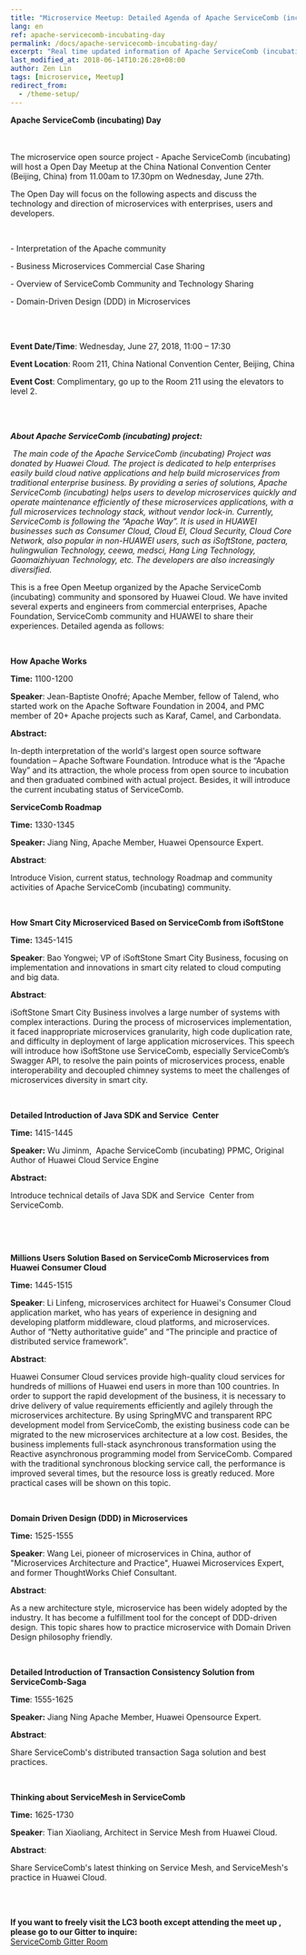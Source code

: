 ```yaml
---
title: "Microservice Meetup: Detailed Agenda of Apache ServiceComb (incubating) Day"
lang: en
ref: apache-servicecomb-incubating-day
permalink: /docs/apache-servicecomb-incubating-day/
excerpt: "Real time updated information of Apache ServiceComb (incubating) Day"
last_modified_at: 2018-06-14T10:26:28+08:00
author: Zen Lin
tags: [microservice, Meetup]
redirect_from:
  - /theme-setup/
---
```


**Apache ServiceComb (incubating) Day**

​    
​    
The microservice open source project - Apache ServiceComb (incubating) will host a Open Day Meetup at the China National Convention Center (Beijing, China) from 11.00am to 17.30pm on Wednesday, June 27th.

The Open Day will focus on the following aspects and discuss the technology and direction of microservices with enterprises, users and developers.

​    

\- Interpretation of the Apache community

\- Business Microservices Commercial Case Sharing

\- Overview of ServiceComb Community and Technology Sharing

\- Domain-Driven Design (DDD) in Microservices

​    
​    

**Event Date/Time**: Wednesday, June 27, 2018, 11:00 – 17:30

**Event Location**: Room 211, China National Convention Center, Beijing, China

**Event Cost**: Complimentary, go up to the Room 211 using the elevators to level 2.

​    
​    

***About Apache ServiceComb (incubating) project:***

​         *The main code of the Apache ServiceComb (incubating) Project was donated by Huawei Cloud. The project is dedicated to help enterprises easily build cloud native applications and help build microservices from traditional enterprise business. By providing a series of solutions, Apache ServiceComb (incubating) helps users to develop microservices quickly and operate maintenance efficiently of these microservices applications, with a full microservices technology stack, without vendor lock-in. Currently, ServiceComb is following the “Apache Way”. It is used in HUAWEI businesses such as Consumer Cloud, Cloud EI, Cloud Security, Cloud Core Network, also popular in non-HUAWEI users, such as iSoftStone, pactera, hulingwulian Technology, ceewa, medsci, Hang Ling Technology, Gaomaizhiyuan Technology, etc. The developers are also increasingly diversified.*



This is a free Open Meetup organized by the Apache ServiceComb (incubating) community and sponsored by Huawei Cloud. We have invited several experts and engineers from commercial enterprises, Apache Foundation, ServiceComb community and HUAWEI to share their experiences. Detailed agenda as follows:

​    

**How Apache Works**

**Time:** 1100-1200

**Speaker**: Jean-Baptiste Onofré; Apache Member, fellow of Talend, who started work on the Apache Software Foundation in 2004, and PMC member of 20+ Apache projects such as Karaf, Camel, and Carbondata.

**Abstract:**

In-depth interpretation of the world's largest open source software foundation – Apache Software Foundation. Introduce what is the “Apache Way” and its attraction, the whole process from open source to incubation and then graduated combined with actual project. Besides, it will introduce the current incubating status of ServiceComb.



**ServiceComb Roadmap**

**Time:** 1330-1345

**Speaker:** Jiang Ning, Apache Member, Huawei Opensource Expert.

**Abstract**:

Introduce Vision, current status, technology Roadmap and community activities of Apache ServiceComb (incubating) community.      

​     

**How Smart City Microserviced Based on ServiceComb from iSoftStone**

**Time:** 1345-1415

**Speaker**: Bao Yongwei; VP of iSoftStone Smart City Business, focusing on implementation and innovations in smart city related to cloud computing and big data.

**Abstract**:

iSoftStone Smart City Business involves a large number of systems with complex interactions. During the process of microservices implementation, it faced inappropriate microservices granularity, high code duplication rate, and difficulty in deployment of large application microservices. This speech will introduce how iSoftStone use ServiceComb, especially ServiceComb’s Swagger API, to resolve the pain points of microservices process, enable interoperability and decoupled chimney  systems to meet the challenges of microservices diversity in smart city.


​      

**Detailed Introduction of Java SDK and Service  Center**  

**Time:** 1415-1445

**Speaker:** Wu Jiminm,  Apache ServiceComb (incubating) PPMC, Original Author of Huawei Cloud Service Engine

**Abstract:** 

Introduce technical details of Java SDK and Service  Center from ServiceComb.

​     

​     

**Millions Users Solution Based on ServiceComb Microservices from Huawei Consumer Cloud**

**Time:** 1445-1515  

**Speaker**: Li Linfeng, microservices architect for Huawei's Consumer Cloud application market, who has years of experience in designing and developing platform middleware, cloud platforms, and microservices. Author of “Netty authoritative guide” and “The principle and practice of distributed service framework”.

**Abstract**:

Huawei Consumer Cloud services provide high-quality cloud services for hundreds of millions of Huawei end users in more than 100 countries. In order to support the rapid development of the business, it is necessary to drive delivery of value requirements efficiently and agilely through the microservices architecture. By using SpringMVC and transparent RPC development model from ServiceComb, the existing business code can be migrated to the new microservices architecture at a low cost. Besides, the business implements full-stack asynchronous transformation using the Reactive asynchronous programming model from ServiceComb. Compared with the traditional synchronous blocking service call, the performance is improved several times, but the resource loss is greatly reduced. More practical cases will be shown on this topic.

​       

**Domain Driven Design (DDD) in Microservices**

**Time:** 1525-1555

**Speaker**: Wang Lei, pioneer of microservices in China, author of "Microservices Architecture and Practice", Huawei Microservices Expert, and former ThoughtWorks Chief Consultant.

**Abstract**:

As a new architecture style, microservice has been widely adopted by the industry. It has become a fulfillment tool for the concept of DDD-driven design. This topic shares how to practice microservice with Domain Driven Design philosophy friendly.


​     

**Detailed Introduction of Transaction Consistency Solution from ServiceComb-Saga**

**Time**: 1555-1625

**Speaker:**  Jiang Ning Apache Member, Huawei Opensource Expert.

**Abstract**:

Share ServiceComb's distributed transaction Saga solution and best practices. 

​    

**Thinking about ServiceMesh in ServiceComb**

**Time:** 1625-1730

**Speaker**: Tian Xiaoliang, Architect in Service Mesh from Huawei Cloud.

**Abstract**:

Share ServiceComb's latest thinking on Service Mesh, and ServiceMesh's practice in Huawei Cloud.

​      

​     
**If you want to freely visit the LC3 booth except attending the meet up , please go to our Gitter to inquire:**   
[ServiceComb Gitter Room](https://gitter.im/ServiceCombUsers/Lobby)
